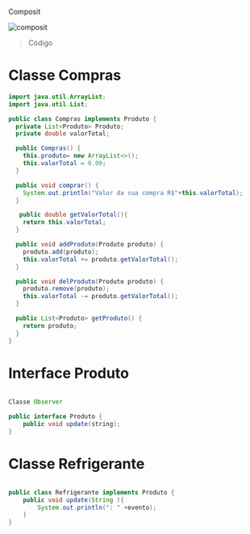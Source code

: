Composit

![composit](https://github.com/ritahecht/bertoti/assets/89950512/27acc4ac-c102-45b7-ab52-785546b13609)

> Código

#  Classe Compras
```java
import java.util.ArrayList;
import java.util.List;

public class Compras implements Produto {
  private List<Produto> Produto;
  private double valorTotal;

  public Compras() {
    this.produto= new ArrayList<>();
    this.valorTotal = 0.00;
  }

  public void comprar() {
    System.out.println("Valor da sua compra R$"+this.valorTotal);
  }

   public double getValorTotal(){
    return this.valorTotal;
  }

  public void addProduto(Produto produto) {
    produto.add(produto);
    this.valorTotal += produto.getValorTotal();
  }

  public void delProduto(Produto produto) {
    produto.remove(produto);
    this.valorTotal -= produto.getValorTotal();
  }

  public List<Produto> getProduto() {
    return produto;
  }
}
```

# Interface Produto

```java

Classe Observer
 
public interface Produto {
    public void update(string);
}
```
# Classe Refrigerante

```java

public class Refrigerante implements Produto {
    public void update(String ){
        System.out.println(": " +evento);
    }
}

```

```java

```









